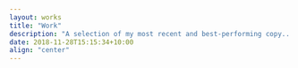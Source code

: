 ```yaml
---
layout: works
title: "Work"
description: "A selection of my most recent and best-performing copy..."
date: 2018-11-28T15:15:34+10:00
align: "center"
---
```

